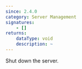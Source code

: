 ```yaml
---
since: 2.4.0
category: Server Management
signatures:
    - []
returns:
    dataType: void
    description: ~
---
```


Shut down the server.
